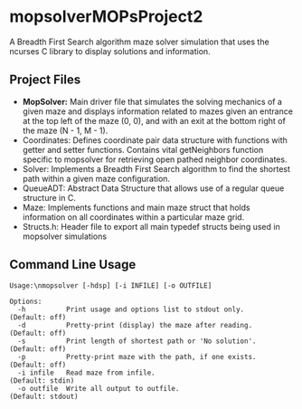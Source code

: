 # mopsolverMOPsProject2
A Breadth First Search algorithm maze solver simulation that uses the ncurses C library to display solutions and information.

## Project Files
- **MopSolver:** Main driver file that simulates the solving mechanics of a given maze and displays information related to mazes given an entrance at the top left of the maze (0, 0), and with an exit at the bottom right of the maze (N - 1, M - 1).
- Coordinates: Defines coordinate pair data structure with functions with getter and setter functions. Contains vital getNeighbors function specific to mopsolver for retrieving open pathed neighbor coordinates.
- Solver: Implements a Breadth First Search algorithm to find the shortest path within a given maze configuration. 
- QueueADT: Abstract Data Structure that allows use of a regular queue structure in C.
- Maze: Implements functions and main maze struct that holds information on all coordinates within a particular maze grid.
- Structs.h: Header file to export all main typedef structs being used in mopsolver simulations

## Command Line Usage
`Usage:\nmopsolver [-hdsp] [-i INFILE] [-o OUTFILE]`
```
Options:
  -h          Print usage and options list to stdout only.    (Default: off)
  -d          Pretty-print (display) the maze after reading.  (Default: off)
  -s          Print length of shortest path or 'No solution'. (Default: off)
  -p          Pretty-print maze with the path, if one exists. (Default: off)
  -i infile   Read maze from infile.                          (Default: stdin)
  -o outfile  Write all output to outfile.                    (Default: stdout)
```
